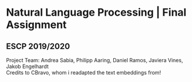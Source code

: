 # Natural Language Processing | Final Assignment
## ESCP 2019/2020
Project Team: Andrea Sabia, Philipp Aaring, Daniel Ramos, Javiera Vines, Jakob Engelhardt
<br>
Credits to CBravo, whom i readapted the text embeddings from!

